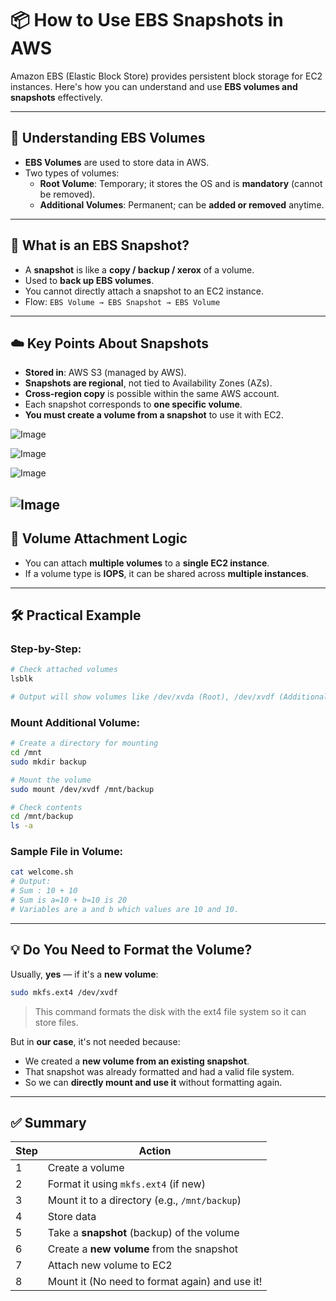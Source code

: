 # 📦 How to Use EBS Snapshots in AWS

Amazon EBS (Elastic Block Store) provides persistent block storage for EC2 instances. Here's how you can understand and use **EBS volumes and snapshots** effectively.

---

## 📁 Understanding EBS Volumes

- **EBS Volumes** are used to store data in AWS.
- Two types of volumes:
  - **Root Volume**: Temporary; it stores the OS and is **mandatory** (cannot be removed).
  - **Additional Volumes**: Permanent; can be **added or removed** anytime.

---

## 🔁 What is an EBS Snapshot?

- A **snapshot** is like a **copy / backup / xerox** of a volume.
- Used to **back up EBS volumes**.
- You cannot directly attach a snapshot to an EC2 instance.
- Flow: `EBS Volume → EBS Snapshot → EBS Volume`

---

## ☁️ Key Points About Snapshots

- **Stored in**: AWS S3 (managed by AWS).
- **Snapshots are regional**, not tied to Availability Zones (AZs).
- **Cross-region copy** is possible within the same AWS account.
- Each snapshot corresponds to **one specific volume**.
- **You must create a volume from a snapshot** to use it with EC2.

![Image](https://github.com/user-attachments/assets/7a532551-c07e-4ea5-a7c3-3dff26d7da55)

![Image](https://github.com/user-attachments/assets/42743573-699d-4554-8379-17abc655c617)

![Image](https://github.com/user-attachments/assets/801fd2a3-f068-4d2f-bd77-0c67da337dd4)

![Image](https://github.com/user-attachments/assets/029fc371-f7b7-4983-be99-78769a025440)
---

## 🔗 Volume Attachment Logic

- You can attach **multiple volumes** to a **single EC2 instance**.
- If a volume type is **IOPS**, it can be shared across **multiple instances**.

---

## 🛠️ Practical Example

### Step-by-Step:

```bash
# Check attached volumes
lsblk

# Output will show volumes like /dev/xvda (Root), /dev/xvdf (Additional)
```

### Mount Additional Volume:

```bash
# Create a directory for mounting
cd /mnt
sudo mkdir backup

# Mount the volume
sudo mount /dev/xvdf /mnt/backup

# Check contents
cd /mnt/backup
ls -a
```

### Sample File in Volume:

```bash
cat welcome.sh
# Output:
# Sum : 10 + 10
# Sum is a=10 + b=10 is 20
# Variables are a and b which values are 10 and 10.
```

---

## 💡 Do You Need to Format the Volume?

Usually, **yes** — if it's a **new volume**:

```bash
sudo mkfs.ext4 /dev/xvdf
```

> This command formats the disk with the ext4 file system so it can store files.

But in **our case**, it's not needed because:

- We created a **new volume from an existing snapshot**.
- That snapshot was already formatted and had a valid file system.
- So we can **directly mount and use it** without formatting again.

---

## ✅ Summary

| Step | Action |
|------|--------|
| 1 | Create a volume |
| 2 | Format it using `mkfs.ext4` (if new) |
| 3 | Mount it to a directory (e.g., `/mnt/backup`) |
| 4 | Store data |
| 5 | Take a **snapshot** (backup) of the volume |
| 6 | Create a **new volume** from the snapshot |
| 7 | Attach new volume to EC2 |
| 8 | Mount it (No need to format again) and use it! |